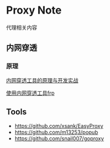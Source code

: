 Proxy Note
==========

代理相关内容

内网穿透
-------

### 原理

[内网穿透工具的原理与开发实战](https://zhuanlan.zhihu.com/p/30351943)

[使用内网穿透工具frp](https://segmentfault.com/a/1190000009353002)

Tools
-----

- <https://github.com/xsank/EasyProxy>
- <https://github.com/m13253/popub>
- <https://github.com/snail007/goproxy>

